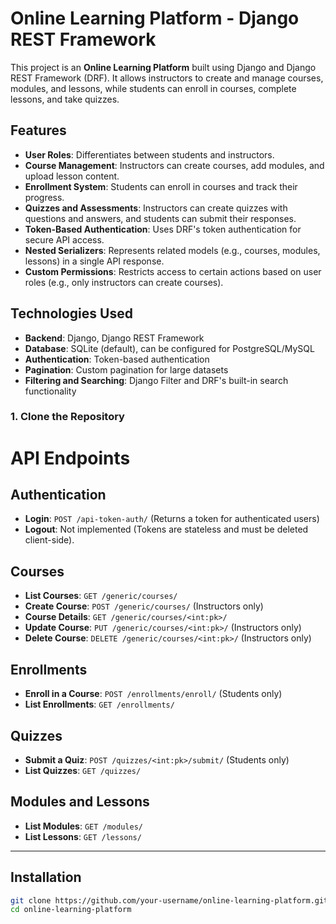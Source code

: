# Online Learning Platform - Django REST Framework

This project is an **Online Learning Platform** built using Django and Django REST Framework (DRF). It allows instructors to create and manage courses, modules, and lessons, while students can enroll in courses, complete lessons, and take quizzes.

## Features

- **User Roles**: Differentiates between students and instructors.
- **Course Management**: Instructors can create courses, add modules, and upload lesson content.
- **Enrollment System**: Students can enroll in courses and track their progress.
- **Quizzes and Assessments**: Instructors can create quizzes with questions and answers, and students can submit their responses.
- **Token-Based Authentication**: Uses DRF's token authentication for secure API access.
- **Nested Serializers**: Represents related models (e.g., courses, modules, lessons) in a single API response.
- **Custom Permissions**: Restricts access to certain actions based on user roles (e.g., only instructors can create courses).

## Technologies Used

- **Backend**: Django, Django REST Framework
- **Database**: SQLite (default), can be configured for PostgreSQL/MySQL
- **Authentication**: Token-based authentication
- **Pagination**: Custom pagination for large datasets
- **Filtering and Searching**: Django Filter and DRF's built-in search functionality



### 1. Clone the Repository

# API Endpoints

## Authentication
- **Login**: `POST /api-token-auth/` (Returns a token for authenticated users)
- **Logout**: Not implemented (Tokens are stateless and must be deleted client-side).

## Courses
- **List Courses**: `GET /generic/courses/`
- **Create Course**: `POST /generic/courses/` (Instructors only)
- **Course Details**: `GET /generic/courses/<int:pk>/`
- **Update Course**: `PUT /generic/courses/<int:pk>/` (Instructors only)
- **Delete Course**: `DELETE /generic/courses/<int:pk>/` (Instructors only)

## Enrollments
- **Enroll in a Course**: `POST /enrollments/enroll/` (Students only)
- **List Enrollments**: `GET /enrollments/`

## Quizzes
- **Submit a Quiz**: `POST /quizzes/<int:pk>/submit/` (Students only)
- **List Quizzes**: `GET /quizzes/`

## Modules and Lessons
- **List Modules**: `GET /modules/`
- **List Lessons**: `GET /lessons/`

---
## Installation

```bash
git clone https://github.com/your-username/online-learning-platform.git
cd online-learning-platform
